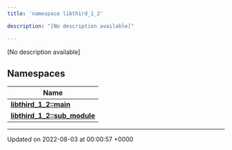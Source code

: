 ```yaml
---
title: 'namespace libthird_1_2'

description: "[No description available]"

---
```







[No description available]

## Namespaces

| Name           |
| -------------- |
| **[libthird_1_2::main](/documentation/code/darkbit_development/namespaces/namespacelibthird__1__2_1_1main/)**  |
| **[libthird_1_2::sub_module](/documentation/code/darkbit_development/namespaces/namespacelibthird__1__2_1_1sub__module/)**  |






-------------------------------

Updated on 2022-08-03 at 00:00:57 +0000